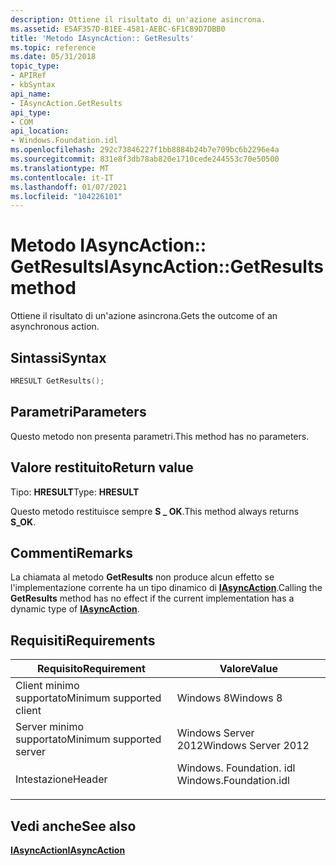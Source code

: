 ```yaml
---
description: Ottiene il risultato di un'azione asincrona.
ms.assetid: E5AF357D-B1EE-4581-AEBC-6F1C89D7DBB0
title: 'Metodo IAsyncAction:: GetResults'
ms.topic: reference
ms.date: 05/31/2018
topic_type:
- APIRef
- kbSyntax
api_name:
- IAsyncAction.GetResults
api_type:
- COM
api_location:
- Windows.Foundation.idl
ms.openlocfilehash: 292c73846227f1bb8884b24b7e709bc6b2296e4a
ms.sourcegitcommit: 831e8f3db78ab820e1710cede244553c70e50500
ms.translationtype: MT
ms.contentlocale: it-IT
ms.lasthandoff: 01/07/2021
ms.locfileid: "104226101"
---
```

# <a name="iasyncactiongetresults-method"></a><span data-ttu-id="1151e-103">Metodo IAsyncAction:: GetResults</span><span class="sxs-lookup"><span data-stu-id="1151e-103">IAsyncAction::GetResults method</span></span>

<span data-ttu-id="1151e-104">Ottiene il risultato di un'azione asincrona.</span><span class="sxs-lookup"><span data-stu-id="1151e-104">Gets the outcome of an asynchronous action.</span></span>

## <a name="syntax"></a><span data-ttu-id="1151e-105">Sintassi</span><span class="sxs-lookup"><span data-stu-id="1151e-105">Syntax</span></span>


```C++
HRESULT GetResults();
```



## <a name="parameters"></a><span data-ttu-id="1151e-106">Parametri</span><span class="sxs-lookup"><span data-stu-id="1151e-106">Parameters</span></span>

<span data-ttu-id="1151e-107">Questo metodo non presenta parametri.</span><span class="sxs-lookup"><span data-stu-id="1151e-107">This method has no parameters.</span></span>

## <a name="return-value"></a><span data-ttu-id="1151e-108">Valore restituito</span><span class="sxs-lookup"><span data-stu-id="1151e-108">Return value</span></span>

<span data-ttu-id="1151e-109">Tipo: **HRESULT**</span><span class="sxs-lookup"><span data-stu-id="1151e-109">Type: **HRESULT**</span></span>

<span data-ttu-id="1151e-110">Questo metodo restituisce sempre **S \_ OK**.</span><span class="sxs-lookup"><span data-stu-id="1151e-110">This method always returns **S\_OK**.</span></span>

## <a name="remarks"></a><span data-ttu-id="1151e-111">Commenti</span><span class="sxs-lookup"><span data-stu-id="1151e-111">Remarks</span></span>

<span data-ttu-id="1151e-112">La chiamata al metodo **GetResults** non produce alcun effetto se l'implementazione corrente ha un tipo dinamico di [**IAsyncAction**](/windows/win32/api/windows.foundation/nn-windows-foundation-iasyncaction).</span><span class="sxs-lookup"><span data-stu-id="1151e-112">Calling the **GetResults** method has no effect if the current implementation has a dynamic type of [**IAsyncAction**](/windows/win32/api/windows.foundation/nn-windows-foundation-iasyncaction).</span></span>

## <a name="requirements"></a><span data-ttu-id="1151e-113">Requisiti</span><span class="sxs-lookup"><span data-stu-id="1151e-113">Requirements</span></span>



| <span data-ttu-id="1151e-114">Requisito</span><span class="sxs-lookup"><span data-stu-id="1151e-114">Requirement</span></span> | <span data-ttu-id="1151e-115">Valore</span><span class="sxs-lookup"><span data-stu-id="1151e-115">Value</span></span> |
|-------------------------------------|---------------------------------------------------------------------------------------------------|
| <span data-ttu-id="1151e-116">Client minimo supportato</span><span class="sxs-lookup"><span data-stu-id="1151e-116">Minimum supported client</span></span><br/> | <span data-ttu-id="1151e-117">Windows 8</span><span class="sxs-lookup"><span data-stu-id="1151e-117">Windows 8</span></span><br/>                                                                              |
| <span data-ttu-id="1151e-118">Server minimo supportato</span><span class="sxs-lookup"><span data-stu-id="1151e-118">Minimum supported server</span></span><br/> | <span data-ttu-id="1151e-119">Windows Server 2012</span><span class="sxs-lookup"><span data-stu-id="1151e-119">Windows Server 2012</span></span><br/>                                                                    |
| <span data-ttu-id="1151e-120">Intestazione</span><span class="sxs-lookup"><span data-stu-id="1151e-120">Header</span></span><br/>                   | <dl> <span data-ttu-id="1151e-121"><dt>Windows. Foundation. idl</dt></span><span class="sxs-lookup"><span data-stu-id="1151e-121"><dt>Windows.Foundation.idl</dt></span></span> </dl> |



## <a name="see-also"></a><span data-ttu-id="1151e-122">Vedi anche</span><span class="sxs-lookup"><span data-stu-id="1151e-122">See also</span></span>

<dl> <dt>

[<span data-ttu-id="1151e-123">**IAsyncAction**</span><span class="sxs-lookup"><span data-stu-id="1151e-123">**IAsyncAction**</span></span>](/windows/win32/api/windows.foundation/nn-windows-foundation-iasyncaction)
</dt> </dl>

 

 
